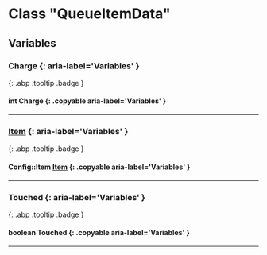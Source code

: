 # Class "QueueItemData"
## Variables
### Charge {: aria-label='Variables' }
[ ](#){: .abp .tooltip .badge }
#### int Charge  {: .copyable aria-label='Variables' }

___ 
### [Item](../ItemConfig_Item) {: aria-label='Variables' }
[ ](#){: .abp .tooltip .badge }
#### Config::Item [Item](../ItemConfig_Item)  {: .copyable aria-label='Variables' }

___ 
### Touched {: aria-label='Variables' }
[ ](#){: .abp .tooltip .badge }
#### boolean Touched  {: .copyable aria-label='Variables' }

___ 
